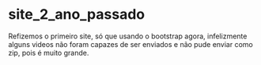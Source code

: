 # site_2_ano_passado
Refizemos o primeiro site, só que usando o bootstrap agora, infelizmente alguns videos não foram capazes de ser enviados e não pude enviar como zip, pois é muito grande.
